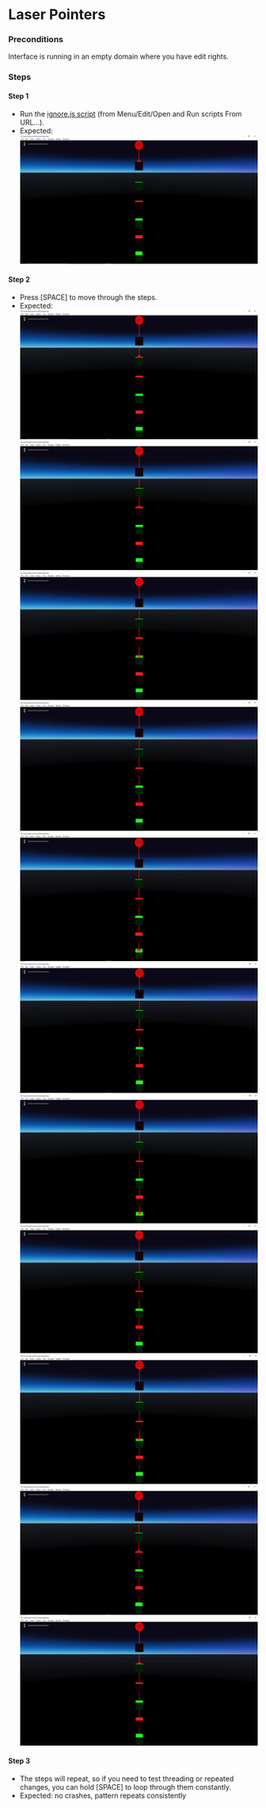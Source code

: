 # Laser Pointers

### Preconditions
Interface is running in an empty domain where you have edit rights.

### Steps

#### Step 1
- Run the [ignore.js script](./ignore.js?raw=true) (from Menu/Edit/Open and Run scripts From URL...).
- Expected: ![](./ignore1.jpg)

#### Step 2
- Press [SPACE] to move through the steps.
- Expected:
![](./ignore2.jpg)
![](./ignore3.jpg)
![](./ignore4.jpg)
![](./ignore5.jpg)
![](./ignore6.jpg)
![](./ignore7.jpg)
![](./ignore8.jpg)
![](./ignore9.jpg)
![](./ignore10.jpg)
![](./ignore11.jpg)
![](./ignore12.jpg)

#### Step 3
- The steps will repeat, so if you need to test threading or repeated changes, you can hold [SPACE] to loop through them constantly.
- Expected: no crashes, pattern repeats consistently